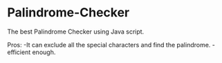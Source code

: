 # Palindrome-Checker
The best Palindrome Checker using Java script.


Pros:
  -It can exclude all the special characters and find the palindrome.
  -efficient enough.
